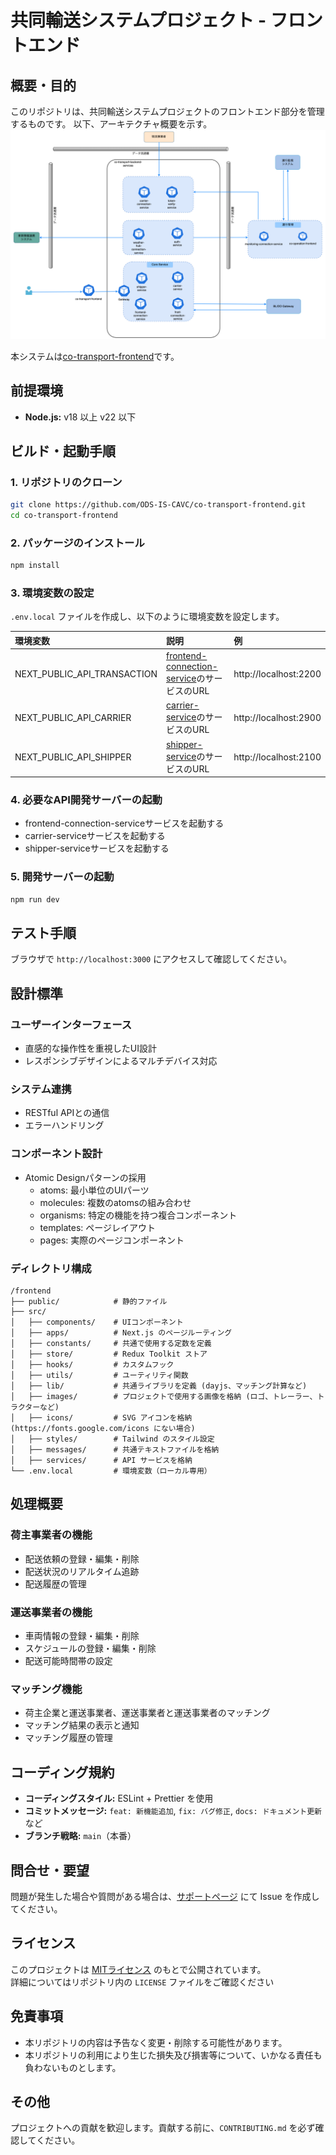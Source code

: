 # 共同輸送システムプロジェクト - フロントエンド

## 概要・目的
このリポジトリは、共同輸送システムプロジェクトのフロントエンド部分を管理するものです。
以下、アーキテクチャ概要を示す。  
![](./docs/architecture.png)

本システムは[co-transport-frontend](https://github.com/ODS-IS-CAVC/co-transport-frontend.git)です。

## 前提環境
- **Node.js:** v18 以上 v22 以下

## ビルド・起動手順
### 1. リポジトリのクローン
```bash
git clone https://github.com/ODS-IS-CAVC/co-transport-frontend.git
cd co-transport-frontend
```

### 2. パッケージのインストール
```bash
npm install
```

### 3. 環境変数の設定
`.env.local` ファイルを作成し、以下のように環境変数を設定します。

|環境変数                |説明 |例 |
|:-------------------------------------------|:-------|:-------|
|NEXT_PUBLIC_API_TRANSACTION                 |[frontend-connection-service](https://github.com/ODS-IS-CAVC/co-operation-backend-services.git/frontend-connection-service)のサービスのURL |http://localhost:2200 |
|NEXT_PUBLIC_API_CARRIER                 |[carrier-service](https://github.com/ODS-IS-CAVC/co-operation-backend-services.git/carrier-service)のサービスのURL |http://localhost:2900 |
|NEXT_PUBLIC_API_SHIPPER                 |[shipper-service](https://github.com/ODS-IS-CAVC/co-operation-backend-services.git/shipper-service)のサービスのURL |http://localhost:2100 |

### 4. 必要なAPI開発サーバーの起動
- frontend-connection-serviceサービスを起動する
- carrier-serviceサービスを起動する
- shipper-serviceサービスを起動する

### 5. 開発サーバーの起動
```bash
npm run dev 
```

## テスト手順
ブラウザで `http://localhost:3000` にアクセスして確認してください。

## 設計標準
### ユーザーインターフェース
  - 直感的な操作性を重視したUI設計
  - レスポンシブデザインによるマルチデバイス対応

### システム連携
  - RESTful APIとの通信
  - エラーハンドリング

### コンポーネント設計
- Atomic Designパターンの採用
  - atoms: 最小単位のUIパーツ
  - molecules: 複数のatomsの組み合わせ
  - organisms: 特定の機能を持つ複合コンポーネント
  - templates: ページレイアウト
  - pages: 実際のページコンポーネント

### ディレクトリ構成
```
/frontend
├── public/            # 静的ファイル
├── src/
│   ├── components/    # UIコンポーネント
│   ├── apps/          # Next.js のページルーティング
│   ├── constants/     # 共通で使用する定数を定義
│   ├── store/         # Redux Toolkit ストア
│   ├── hooks/         # カスタムフック
│   ├── utils/         # ユーティリティ関数
│   ├── lib/           # 共通ライブラリを定義 (dayjs、マッチング計算など)
│   ├── images/        # プロジェクトで使用する画像を格納 (ロゴ、トレーラー、トラクターなど)
│   ├── icons/         # SVG アイコンを格納 (https://fonts.google.com/icons にない場合)
│   ├── styles/        # Tailwind のスタイル設定
│   ├── messages/      # 共通テキストファイルを格納
│   ├── services/      # API サービスを格納
└── .env.local         # 環境変数（ローカル専用）
```

## 処理概要
### 荷主事業者の機能
- 配送依頼の登録・編集・削除
- 配送状況のリアルタイム追跡
- 配送履歴の管理

### 運送事業者の機能
- 車両情報の登録・編集・削除
- スケジュールの登録・編集・削除
- 配送可能時間帯の設定

### マッチング機能
- 荷主企業と運送事業者、運送事業者と運送事業者のマッチング
- マッチング結果の表示と通知
- マッチング履歴の管理

## コーディング規約
- **コーディングスタイル:** ESLint + Prettier を使用
- **コミットメッセージ:** `feat: 新機能追加`, `fix: バグ修正`, `docs: ドキュメント更新` など
- **ブランチ戦略:** `main`（本番）

## 問合せ・要望
問題が発生した場合や質問がある場合は、[サポートページ](https://github.com/ODS-IS-CAVC/co-transport-frontend/issues) にて Issue を作成してください。

## ライセンス
このプロジェクトは [MITライセンス](LICENSE.txt) のもとで公開されています。  
詳細についてはリポジトリ内の `LICENSE` ファイルをご確認ください

## 免責事項
- 本リポジトリの内容は予告なく変更・削除する可能性があります。
- 本リポジトリの利用により生じた損失及び損害等について、いかなる責任も負わないものとします。

## その他
プロジェクトへの貢献を歓迎します。貢献する前に、`CONTRIBUTING.md` を必ず確認してください。

